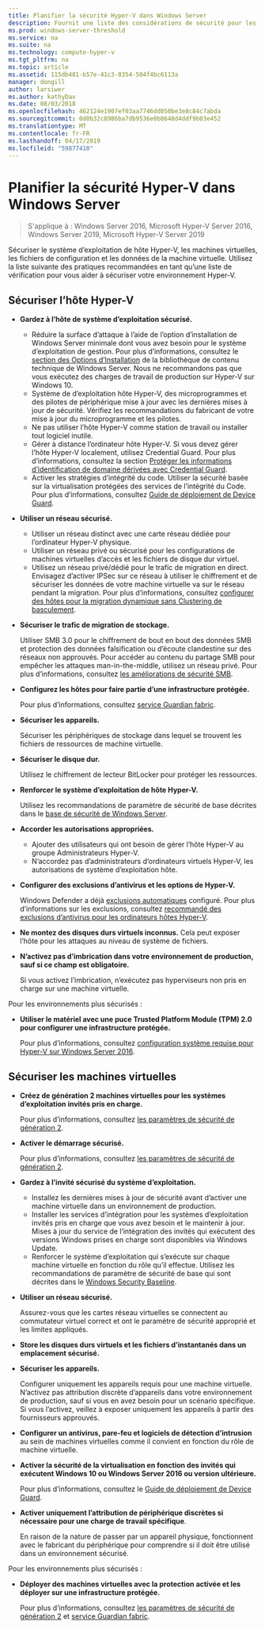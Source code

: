 ```yaml
---
title: Planifier la sécurité Hyper-V dans Windows Server
description: Fournit une liste des considérations de sécurité pour les hôtes Hyper-v et les machines virtuelles
ms.prod: windows-server-threshold
ms.service: na
ms.suite: na
ms.technology: compute-hyper-v
ms.tgt_pltfrm: na
ms.topic: article
ms.assetid: 115db481-b57e-41c3-8354-504f4bc6113a
manager: dongill
author: larsiwer
ms.author: kathyDav
ms.date: 08/03/2018
ms.openlocfilehash: 462124e1907ef03aa7746dd050be3e8c84c7abda
ms.sourcegitcommit: 0d0b32c8986ba7db9536e0b8648d4ddf9b03e452
ms.translationtype: MT
ms.contentlocale: fr-FR
ms.lasthandoff: 04/17/2019
ms.locfileid: "59877410"
---
```

# <a name="plan-for-hyper-v-security-in-windows-server"></a>Planifier la sécurité Hyper-V dans Windows Server

>S'applique à : Windows Server 2016, Microsoft Hyper-V Server 2016, Windows Server 2019, Microsoft Hyper-V Server 2019

Sécuriser le système d’exploitation de hôte Hyper-V, les machines virtuelles, les fichiers de configuration et les données de la machine virtuelle. Utilisez la liste suivante des pratiques recommandées en tant qu’une liste de vérification pour vous aider à sécuriser votre environnement Hyper-V.

## <a name="secure-the-hyper-v-host"></a>Sécuriser l’hôte Hyper-V
- **Gardez à l’hôte de système d’exploitation sécurisé.**
    - Réduire la surface d’attaque à l’aide de l’option d’installation de Windows Server minimale dont vous avez besoin pour le système d’exploitation de gestion. Pour plus d’informations, consultez le [section des Options d’Installation](/windows-server/windows-server#installation-options) de la bibliothèque de contenu technique de Windows Server. Nous ne recommandons pas que vous exécutez des charges de travail de production sur Hyper-V sur Windows 10.
    - Système de d’exploitation hôte Hyper-V, des microprogrammes et des pilotes de périphérique mise à jour avec les dernières mises à jour de sécurité. Vérifiez les recommandations du fabricant de votre mise à jour du microprogramme et les pilotes.
    - Ne pas utiliser l’hôte Hyper-V comme station de travail ou installer tout logiciel inutile.
    - Gérer à distance l’ordinateur hôte Hyper-V. Si vous devez gérer l’hôte Hyper-V localement, utilisez Credential Guard. Pour plus d’informations, consultez la section [Protéger les informations d’identification de domaine dérivées avec Credential Guard](https://docs.microsoft.com/windows/access-protection/credential-guard/credential-guard).
    - Activer les stratégies d’intégrité du code. Utiliser la sécurité basée sur la virtualisation protégées des services de l’intégrité du Code. Pour plus d’informations, consultez [Guide de déploiement de Device Guard](https://docs.microsoft.com/windows/device-security/device-guard/device-guard-deployment-guide).
- **Utiliser un réseau sécurisé.**
    - Utiliser un réseau distinct avec une carte réseau dédiée pour l’ordinateur Hyper-V physique.
    - Utiliser un réseau privé ou sécurisé pour les configurations de machines virtuelles d’accès et les fichiers de disque dur virtuel.
    - Utilisez un réseau privé/dédié pour le trafic de migration en direct. Envisagez d’activer IPSec sur ce réseau à utiliser le chiffrement et de sécuriser les données de votre machine virtuelle va sur le réseau pendant la migration. Pour plus d’informations, consultez [configurer des hôtes pour la migration dynamique sans Clustering de basculement](../deploy/set-up-hosts-for-live-migration-without-failover-clustering.md).
- **Sécuriser le trafic de migration de stockage.** 

    Utiliser SMB 3.0 pour le chiffrement de bout en bout des données SMB et protection des données falsification ou d’écoute clandestine sur des réseaux non approuvés. Pour accéder au contenu du partage SMB pour empêcher les attaques man-in-the-middle, utilisez un réseau privé. Pour plus d’informations, consultez [les améliorations de sécurité SMB](https://technet.microsoft.com/library/dn551363.aspx). 
- **Configurez les hôtes pour faire partie d’une infrastructure protégée.** 

    Pour plus d’informations, consultez [service Guardian fabric](../../../security/guarded-fabric-shielded-vm/guarded-fabric-and-shielded-vms-top-node.md).
- **Sécuriser les appareils.** 

    Sécuriser les périphériques de stockage dans lequel se trouvent les fichiers de ressources de machine virtuelle.
    
- **Sécuriser le disque dur.** 

    Utilisez le chiffrement de lecteur BitLocker pour protéger les ressources.
    
- **Renforcer le système d’exploitation de hôte Hyper-V.** 

    Utilisez les recommandations de paramètre de sécurité de base décrites dans le [base de sécurité de Windows Server](https://docs.microsoft.com/windows/device-security/windows-security-baselines).
    
- **Accorder les autorisations appropriées.**
    - Ajouter des utilisateurs qui ont besoin de gérer l’hôte Hyper-V au groupe Administrateurs Hyper-V.
    - N’accordez pas d’administrateurs d’ordinateurs virtuels Hyper-V, les autorisations de système d’exploitation hôte.

- **Configurer des exclusions d’antivirus et les options de Hyper-V.**  

    Windows Defender a déjà [exclusions automatiques](https://docs.microsoft.com/windows/security/threat-protection/windows-defender-antivirus/configure-server-exclusions-windows-defender-antivirus) configuré. Pour plus d’informations sur les exclusions, consultez [recommandé des exclusions d’antivirus pour les ordinateurs hôtes Hyper-V](https://support.microsoft.com/kb/3105657). 

- **Ne montez des disques durs virtuels inconnus.** Cela peut exposer l’hôte pour les attaques au niveau de système de fichiers.

- **N’activez pas d’imbrication dans votre environnement de production, sauf si ce champ est obligatoire.**

    Si vous activez l’imbrication, n’exécutez pas hyperviseurs non pris en charge sur une machine virtuelle.  

Pour les environnements plus sécurisés :

- **Utiliser le matériel avec une puce Trusted Platform Module (TPM) 2.0 pour configurer une infrastructure protégée.** 

    Pour plus d’informations, consultez [configuration système requise pour Hyper-V sur Windows Server 2016](../system-requirements-for-hyper-v-on-windows.md).

## <a name="secure-virtual-machines"></a>Sécuriser les machines virtuelles
- **Créez de génération 2 machines virtuelles pour les systèmes d’exploitation invités pris en charge.** 

    Pour plus d’informations, consultez [les paramètres de sécurité de génération 2](../learn-more/Generation-2-virtual-machine-security-settings-for-Hyper-V.md).
    
- **Activer le démarrage sécurisé.** 

    Pour plus d’informations, consultez [les paramètres de sécurité de génération 2](../learn-more/Generation-2-virtual-machine-security-settings-for-Hyper-V.md).
    
- **Gardez à l’invité sécurisé du système d’exploitation.**

    - Installez les dernières mises à jour de sécurité avant d’activer une machine virtuelle dans un environnement de production.
    - Installer les services d’intégration pour les systèmes d’exploitation invités pris en charge que vous avez besoin et le maintenir à jour. Mises à jour du service de l’intégration des invités qui exécutent des versions Windows prises en charge sont disponibles via Windows Update.
    - Renforcer le système d’exploitation qui s’exécute sur chaque machine virtuelle en fonction du rôle qu’il effectue. Utilisez les recommandations de paramètre de sécurité de base qui sont décrites dans le [Windows Security Baseline](https://docs.microsoft.com/windows/device-security/windows-security-baselines).
    
- **Utiliser un réseau sécurisé.** 

    Assurez-vous que les cartes réseau virtuelles se connectent au commutateur virtuel correct et ont le paramètre de sécurité approprié et les limites appliqués.
    
- **Store les disques durs virtuels et les fichiers d’instantanés dans un emplacement sécurisé.**

- **Sécuriser les appareils.** 

    Configurer uniquement les appareils requis pour une machine virtuelle. N’activez pas attribution discrète d’appareils dans votre environnement de production, sauf si vous en avez besoin pour un scénario spécifique. Si vous l’activez, veillez à exposer uniquement les appareils à partir des fournisseurs approuvés. 
    
- **Configurer un antivirus, pare-feu et logiciels de détection d’intrusion** au sein de machines virtuelles comme il convient en fonction du rôle de machine virtuelle.

- **Activer la sécurité de la virtualisation en fonction des invités qui exécutent Windows 10 ou Windows Server 2016 ou version ultérieure.** 

    Pour plus d’informations, consultez le [Guide de déploiement de Device Guard](https://docs.microsoft.com/windows/device-security/device-guard/device-guard-deployment-guide).
    
- **Activer uniquement l’attribution de périphérique discrètes si nécessaire pour une charge de travail spécifique**. 

    En raison de la nature de passer par un appareil physique, fonctionnent avec le fabricant du périphérique pour comprendre si il doit être utilisé dans un environnement sécurisé.

Pour les environnements plus sécurisés :

- **Déployer des machines virtuelles avec la protection activée et les déployer sur une infrastructure protégée.** 

    Pour plus d’informations, consultez [les paramètres de sécurité de génération 2](../learn-more/Generation-2-virtual-machine-security-settings-for-Hyper-V.md) et [service Guardian fabric](../../../security/guarded-fabric-shielded-vm/guarded-fabric-and-shielded-vms-top-node.md).
